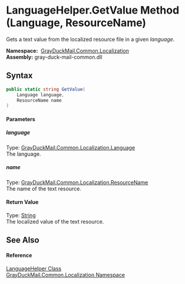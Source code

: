 LanguageHelper.GetValue Method (Language, ResourceName)
=======================================================
Gets a text value from the localized resource file in a given *language*.

  **Namespace:**  [GrayDuckMail.Common.Localization][1]  
  **Assembly:** gray-duck-mail-common.dll

Syntax
------

```csharp
public static string GetValue(
	Language language,
	ResourceName name
)
```

#### Parameters

##### *language*
Type: [GrayDuckMail.Common.Localization.Language][2]  
 The language.

##### *name*
Type: [GrayDuckMail.Common.Localization.ResourceName][3]  
 The name of the text resource.

#### Return Value
Type: [String][4]  
 The localized value of the text resource. 

See Also
--------

#### Reference
[LanguageHelper Class][5]  
[GrayDuckMail.Common.Localization Namespace][1]  

[1]: ../README.md
[2]: ../Language/README.md
[3]: ../ResourceName/README.md
[4]: https://docs.microsoft.com/dotnet/api/system.string
[5]: README.md